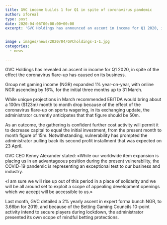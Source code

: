 ```yaml
---
title: GVC income builds 1 for Q1 in spite of coronavirus pandemic
author: xforeal 
type: post
date: 2020-04-06T00:00:00+00:00
excerpt: 'GVC Holdings has announced an ascent in income for Q1 2020, in spite of the effect the coronavirus flare-up has caused on its business '


image : images/news/2020/04/GVCholdings-1-1.jpg
categories:
  - news

---
```

GVC Holdings has revealed an ascent in income for Q1 2020, in spite of the effect the coronavirus flare-up has caused on its business. 

Group net gaming income (NGR) expanded 1&percnt; year-on-year, with online NGR ascending by 16&percnt;, for the initial three months up to 31 March. 

While unique projections in March recommended EBITDA would bring about a 100m ($123m) month to month drop because of the effect of the coronavirus flare-up on sports wagering, in its exchanging update, the administrator currently anticipates that that figure should be 50m. 

As an outcome, the gathering is confident further cost activity will permit it to decrease capital to equal the initial investment, from the present month to month figure of 15m. Notwithstanding, vulnerability has prompted the administrator pulling back its second profit installment that was expected on 23 April. 

GVC CEO Kenny Alexander stated: &#171;While our worldwide item expansion is placing us in an advantageous position during the present vulnerability, the COVID-19 pandemic is representing an exceptional test to our business and industry. 

&#171;I am sure we will rise up out of this period in a place of solidarity and we will be all around set to exploit a scope of appealing development openings which we accept will be accessible to us.&#187; 

Last month, GVC detailed a 2&percnt; yearly ascent in expert forma bunch NGR, to 3.66bn for 2019, and because of the Betting Gaming Councils 10-point activity intend to secure players during lockdown, the administrator presented its own scope of mindful betting protections.